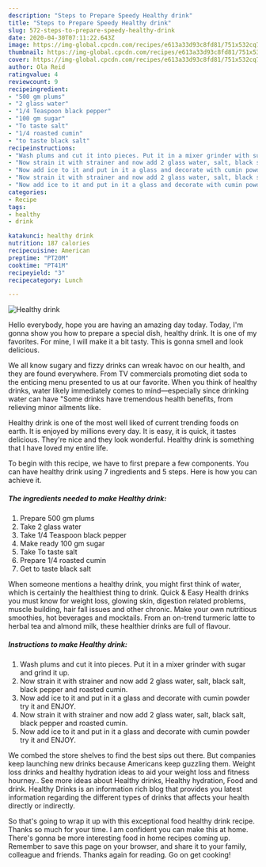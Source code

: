 ```yaml
---
description: "Steps to Prepare Speedy Healthy drink"
title: "Steps to Prepare Speedy Healthy drink"
slug: 572-steps-to-prepare-speedy-healthy-drink
date: 2020-04-30T07:11:22.643Z
image: https://img-global.cpcdn.com/recipes/e613a33d93c8fd81/751x532cq70/healthy-drink-recipe-main-photo.jpg
thumbnail: https://img-global.cpcdn.com/recipes/e613a33d93c8fd81/751x532cq70/healthy-drink-recipe-main-photo.jpg
cover: https://img-global.cpcdn.com/recipes/e613a33d93c8fd81/751x532cq70/healthy-drink-recipe-main-photo.jpg
author: Ola Reid
ratingvalue: 4
reviewcount: 9
recipeingredient:
- "500 gm plums"
- "2 glass water"
- "1/4 Teaspoon black pepper"
- "100 gm sugar"
- "To taste salt"
- "1/4 roasted cumin"
- "to taste black salt"
recipeinstructions:
- "Wash plums and cut it into pieces. Put it in a mixer grinder with sugar and grind it up."
- "Now strain it with strainer and now add 2 glass water, salt, black salt, black pepper and roasted cumin."
- "Now add ice to it and put in it a glass and decorate with cumin powder try it and ENJOY."
- "Now strain it with strainer and now add 2 glass water, salt, black salt, black pepper and roasted cumin."
- "Now add ice to it and put in it a glass and decorate with cumin powder try it and ENJOY."
categories:
- Recipe
tags:
- healthy
- drink

katakunci: healthy drink 
nutrition: 187 calories
recipecuisine: American
preptime: "PT20M"
cooktime: "PT41M"
recipeyield: "3"
recipecategory: Lunch

---
```



![Healthy drink](https://img-global.cpcdn.com/recipes/e613a33d93c8fd81/751x532cq70/healthy-drink-recipe-main-photo.jpg)

Hello everybody, hope you are having an amazing day today. Today, I'm gonna show you how to prepare a special dish, healthy drink. It is one of my favorites. For mine, I will make it a bit tasty. This is gonna smell and look delicious.

We all know sugary and fizzy drinks can wreak havoc on our health, and they are found everywhere. From TV commercials promoting diet soda to the enticing menu presented to us at our favorite. When you think of healthy drinks, water likely immediately comes to mind—especially since drinking water can have &#34;Some drinks have tremendous health benefits, from relieving minor ailments like.

Healthy drink is one of the most well liked of current trending foods on earth. It is enjoyed by millions every day. It is easy, it is quick, it tastes delicious. They're nice and they look wonderful. Healthy drink is something that I have loved my entire life.


To begin with this recipe, we have to first prepare a few components. You can have healthy drink using 7 ingredients and 5 steps. Here is how you can achieve it.

<!--inarticleads1-->

##### The ingredients needed to make Healthy drink:

1. Prepare 500 gm plums
1. Take 2 glass water
1. Take 1/4 Teaspoon black pepper
1. Make ready 100 gm sugar
1. Take To taste salt
1. Prepare 1/4 roasted cumin
1. Get to taste black salt


When someone mentions a healthy drink, you might first think of water, which is certainly the healthiest thing to drink. Quick &amp; Easy Health drinks you must know for weight loss, glowing skin, digestion related problems, muscle building, hair fall issues and other chronic. Make your own nutritious smoothies, hot beverages and mocktails. From an on-trend turmeric latte to herbal tea and almond milk, these healthier drinks are full of flavour. 

<!--inarticleads2-->

##### Instructions to make Healthy drink:

1. Wash plums and cut it into pieces. Put it in a mixer grinder with sugar and grind it up.
1. Now strain it with strainer and now add 2 glass water, salt, black salt, black pepper and roasted cumin.
1. Now add ice to it and put in it a glass and decorate with cumin powder try it and ENJOY.
1. Now strain it with strainer and now add 2 glass water, salt, black salt, black pepper and roasted cumin.
1. Now add ice to it and put in it a glass and decorate with cumin powder try it and ENJOY.


We combed the store shelves to find the best sips out there. But companies keep launching new drinks because Americans keep guzzling them. Weight loss drinks and healthy hydration ideas to aid your weight loss and fitness hourney.. See more ideas about Healthy drinks, Healthy hydration, Food and drink. Healthy Drinks is an information rich blog that provides you latest information regarding the different types of drinks that affects your health directly or indirectly. 

So that's going to wrap it up with this exceptional food healthy drink recipe. Thanks so much for your time. I am confident you can make this at home. There's gonna be more interesting food in home recipes coming up. Remember to save this page on your browser, and share it to your family, colleague and friends. Thanks again for reading. Go on get cooking!
